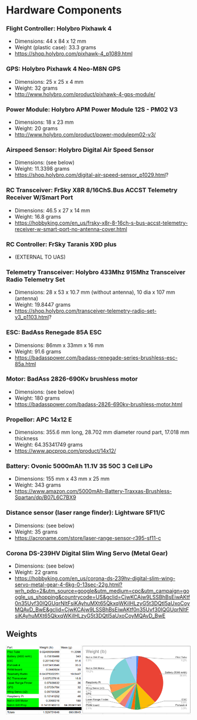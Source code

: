# Hardware Components

### Flight Controller: Holybro Pixhawk 4
- Dimensions: 44 x 84 x 12 mm
- Weight (plastic case): 33.3 grams
- https://shop.holybro.com/pixhawk-4_p1089.html

### GPS: Holybro Pixhawk 4 Neo-M8N GPS
- Dimensions: 25 x 25 x 4 mm 
- Weight: 32 grams
- http://www.holybro.com/product/pixhawk-4-gps-module/

### Power Module: Holybro APM Power Module 12S - PM02 V3
- Dimensions: 18 x 23 mm
- Weight: 20 grams
- http://www.holybro.com/product/power-modulepm02-v3/

### Airspeed Sensor: Holybro Digital Air Speed Sensor
- Dimensions: (see below)
- Weight: 11.3398 grams
- https://shop.holybro.com/digital-air-speed-sensor_p1029.html?
	
### RC Transceiver: FrSky X8R 8/16ChS.Bus ACCST Telemetry Receiver W/Smart Port
- Dimensions: 46.5 x 27 x 14 mm
- Weight: 16.8 grams
- https://hobbyking.com/en_us/frsky-x8r-8-16ch-s-bus-accst-telemetry-receiver-w-smart-port-no-antenna-cover.html

### RC Controller: FrSky Taranis X9D plus
- (EXTERNAL TO UAS)

### Telemetry Transceiver: Holybro 433Mhz 915Mhz Transceiver Radio Telemetry Set
- Dimensions: 28 x 53 x 10.7 mm (without antenna), 10 dia x 107 mm (antenna)
- Weight: 19.8447 grams
- https://shop.holybro.com/transceiver-telemetry-radio-set-v3_p1103.html?

### ESC: BadAss Renegade 85A ESC
- Dimensions: 86mm x 33mm x 16 mm
- Weight: 91.6 grams
- https://badasspower.com/badass-renegade-series-brushless-esc-85a.html

### Motor: BadAss 2826-690Kv brushless motor
- Dimensions: (see below)
- Weight: 180 grams
- https://badasspower.com/badass-2826-690kv-brushless-motor.html

### Propellor: APC 14x12 E
- Dimensions: 355.6 mm long, 28.702 mm diameter round part, 17.018 mm thickness
- Weight: 64.35341749 grams
- https://www.apcprop.com/product/14x12/

### Battery: Ovonic 5000mAh 11.1V 3S 50C 3 Cell LiPo
- Dimensions: 155 mm x 43 mm x 25 mm
- Weight: 343 grams
- https://www.amazon.com/5000mAh-Battery-Traxxas-Brushless-Spartan/dp/B07L6C7BX9

### Distance sensor (laser range finder): Lightware SF11/C 
- Dimensions: (see below)
- Weight: 35 grams
- https://acroname.com/store/laser-range-sensor-r395-sf11-c

### Corona DS-239HV Digital Slim Wing Servo (Metal Gear)
- Dimensions: (see below)
- Weight: 22 grams
- https://hobbyking.com/en_us/corona-ds-239hv-digital-slim-wing-servo-metal-gear-4-6kg-0-13sec-22g.html?wrh_pdp=2&utm_source=google&utm_medium=cpc&utm_campaign=google_us_shopping&countrycode=US&gclid=CjwKCAjw9LSSBhBsEiwAKtf0n35Uvf30IQGUqrNItFsiKAyhuMXt65QkxqWKiIHLzyG5t3DQtI5aUxoCoyMQAvD_BwE&gclid=CjwKCAjw9LSSBhBsEiwAKtf0n35Uvf30IQGUqrNItFsiKAyhuMXt65QkxqWKiIHLzyG5t3DQtI5aUxoCoyMQAvD_BwE


## Weights

<p float="left">
  <img src="weights_of_electronics.png"/>
</p>



